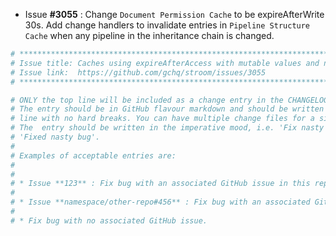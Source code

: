 * Issue **#3055** : Change `Document Permission Cache` to be expireAfterWrite 30s. Add change handlers to invalidate entries in `Pipeline Structure Cache` when any pipeline in the inheritance chain is changed.


```sh
# ********************************************************************************
# Issue title: Caches using expireAfterAccess with mutable values and no explicit eviction
# Issue link:  https://github.com/gchq/stroom/issues/3055
# ********************************************************************************

# ONLY the top line will be included as a change entry in the CHANGELOG.
# The entry should be in GitHub flavour markdown and should be written on a SINGLE
# line with no hard breaks. You can have multiple change files for a single GitHub issue.
# The  entry should be written in the imperative mood, i.e. 'Fix nasty bug' rather than
# 'Fixed nasty bug'.
#
# Examples of acceptable entries are:
#
#
# * Issue **123** : Fix bug with an associated GitHub issue in this repository
#
# * Issue **namespace/other-repo#456** : Fix bug with an associated GitHub issue in another repository
#
# * Fix bug with no associated GitHub issue.
```
